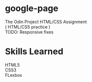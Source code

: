 # google-page
The Odin Project HTML/CSS  Assignment\
( HTML/CSS practice )\
TODO: Responsive fixes

# Skills Learned
HTML5\
CSS3\
FLexbox
